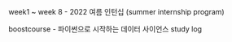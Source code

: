 week1 ~ week 8 - 2022 여름 인턴십 (summer internship program)

boostcourse - 파이썬으로 시작하는 데이터 사이언스 study log
